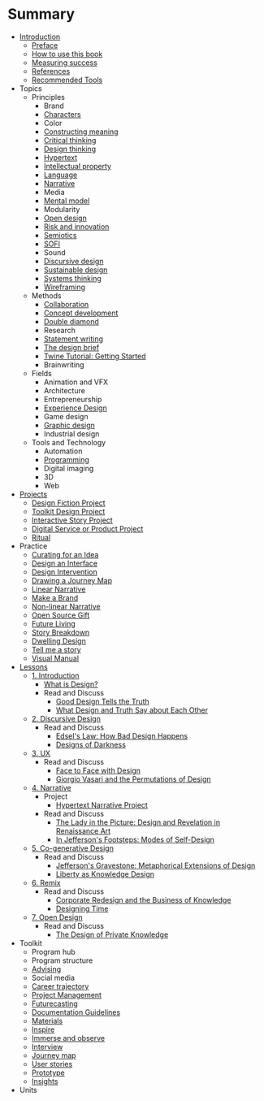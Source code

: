 # Summary

* [Introduction](README.md)
   * [Preface](introduction/preface.md)
   * [How to use this book](introduction/how_to_use_this_book.md)
   * [Measuring success](introduction/measuring_success.md)
   * [References](introduction/references.md)
   * [Recommended Tools](introduction/recommended_tools.md)
* Topics
   * Principles
       * Brand
       * [Characters](topics/characters.md)
       * Color
       * [Constructing meaning](topics/constructing_meaning.md)
       * [Critical thinking](topics/critical_thinking.md)
       * [Design thinking](topics/design_thinking.md)
       * [Hypertext](topics/hypertext.md)
       * [Intellectual property](topics/intellectual_property.md)
       * [Language](topics/language.md)
       * [Narrative](topics/narrative.md)
       * Media
       * [Mental model](topics/mental_model.md)
       * Modularity
       * [Open design](topics/open_design.md)
       * [Risk and innovation](topics/risk_and_innovation.md)
       * [Semiotics](topics/semiotics.md)
       * [SOFI](topics/sofi.md)
       * Sound
       * [Discursive design](topics/discursive_design.md)
       * [Sustainable design](topics/sustainable_design.md)
       * [Systems thinking](topics/systems_thinking.md)
       * [Wireframing](topics/wireframing.md)
   * Methods
       * [Collaboration](topics/collaboration.md)
       * [Concept development](topics/concept_development.md)
       * [Double diamond](topics/double_diamond.md)
       * Research
       * [Statement writing](topics/statement_writing.md)
       * [The design brief](topics/the_design_brief.md)
       * [Twine Tutorial: Getting Started](topics/twine-tutorial-getting-started.md)
       * Brainwriting
   * Fields
       * Animation and VFX
       * Architecture
       * Entrepreneurship
       * [Experience Design](topics/experience_design.md)
       * Game design
       * [Graphic design](topics/graphic_design.md)
       * Industrial design
   * Tools and Technology
       * Automation
       * [Programming](topics/programming.md)
       * Digital imaging
       * 3D
       * Web
* [Projects](projects.md)
   * [Design Fiction Project](projects/design_fiction_project.md)
   * [Toolkit Design Project](projects/toolkit_design_project.md)
   * [Interactive Story Project](projects/interactive_story_project.md)
   * [Digital Service or Product Project](projects/digital_service_or_product.md)
   * [Ritual](projects/ritual.md)
* Practice
   * [Curating for an Idea](practice/curating_for_an_idea.md)
   * [Design an Interface](practice/design_an_interface.md)
   * [Design Intervention](practice/design_intervention.md)
   * [Drawing a Journey Map](practice/drawing_a_journey_map.md)
   * [Linear Narrative](practice/linear_narrative.md)
   * [Make a Brand](practice/make_a_brand.md)
   * [Non-linear Narrative](practice/non-linear_narrative.md)
   * [Open Source Gift](practice/open_source_gift.md)
   * [Future Living](practice/future_living.md)
   * [Story Breakdown](practice/story_breakdown.md)
   * [Dwelling Design](practice/dwelling_design.md)
   * [Tell me a story](practice/tell_me_a_story.md)
   * [Visual Manual](practice/visual_manual.md)
* [Lessons](toolkit/lessons.md)
   * [1. Introduction](lessons/introduction.md)
       * [What is Design?](topics/what_is_design.md)
       * Read and Discuss
           * [Good Design Tells the Truth](practice/good_design_tells_the_truth.md)
           * [What Design and Truth Say about Each Other](practice/what_design_and_truth_say_about_each_other.md)
   * [2. Discursive Design](lessons/discursive_design.md)
       * Read and Discuss
           * [Edsel's Law: How Bad Design Happens](practice/edsels_law_how_bad_design_happens.md)
           * [Designs of Darkness](practice/bad_design.md)
   * [3. UX](lessons/ux.md)
       * Read and Discuss
           * [Face to Face with Design](practice/face_to_face_with_design.md)
           * [Giorgio Vasari and the Permutations of Design](practice/giorgio_vasari_and_the_permutations_of_design.md)
   * [4. Narrative](lessons/narrative.md)
       * Project
           * [Hypertext Narrative Project](projects/hypertext_narrative_project.md)
       * Read and Discuss
           * [The Lady in the Picture: Design and Revelation in Renaissance Art](practice/the_lady_in_the_picture_design_and_revelation_in_r.md)
           * [In Jefferson's Footsteps: Modes of Self-Design](practice/in_jeffersons_footsteps_modes_of_self-design.md)
   * [5. Co-generative Design](lessons/co-generative_design.md)
       * Read and Discuss
           * [Jefferson's Gravestone: Metaphorical Extensions of Design](practice/jeffersons_gravestone_metaphorical_extensions_of_d.md)
           * [Liberty as Knowledge Design](practice/liberty_as_knowledge_design.md)
   * [6. Remix](lessons/remix.md)
       * Read and Discuss
           * [Corporate Redesign and the Business of Knowledge](practice/corporate_redesign_and_the_business_of_knowledge.md)
           * [Designing Time](practice/designing_time.md)
   * [7. Open Design](lessons/open_design.md)
       * Read and Discuss
           * [The Design of Private Knowledge](practice/the_design_of_private_knowledge.md)
* Toolkit
   * Program hub
   * Program structure
   * [Advising](toolkit/advising.md)
   * Social media
   * [Career trajectory](toolkit/career_trajectory.md)
   * [Project Management](toolkit/project_management.md)
   * [Futurecasting](toolkit/futurecasting.md)
   * [Documentation Guidelines](toolkit/documentation_guidelines.md)
   * [Materials](toolkit/materials.md)
   * [Inspire](toolkit/inspire.md)
   * [Immerse and observe](toolkit/immerse_and_observe.md)
   * [Interview](toolkit/interview.md)
   * [Journey map](toolkit/journey_map.md)
   * [User stories](toolkit/user_stories.md)
   * [Prototype](toolkit/prototype.md)
   * [Insights](toolkit/insights.md)
* Units

